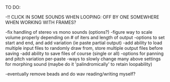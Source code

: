 
 
TO DO:

-!! CLICK IN SOME SOUNDS WHEN LOOPING: OFF BY ONE SOMEWHERE WHEN WORKING WITH FRAMES?

-fix handling of stereo vs mono sounds (options?)
-figure way to scale volume properly depending on # of iters and length of output
-options to set start and end, and add variation (ie paste partial output)
-add ability to load multiple input files to randomly draw from, store multiple output files before saving
-add ability to save files of course (single or all)
-options for panning and pitch variation per-paste
-ways to slowly change many above settings for morphing sound (maybe do it 'palindromically' to retain loopability)


-eventually remove beads and do wav reading/writing myself?
